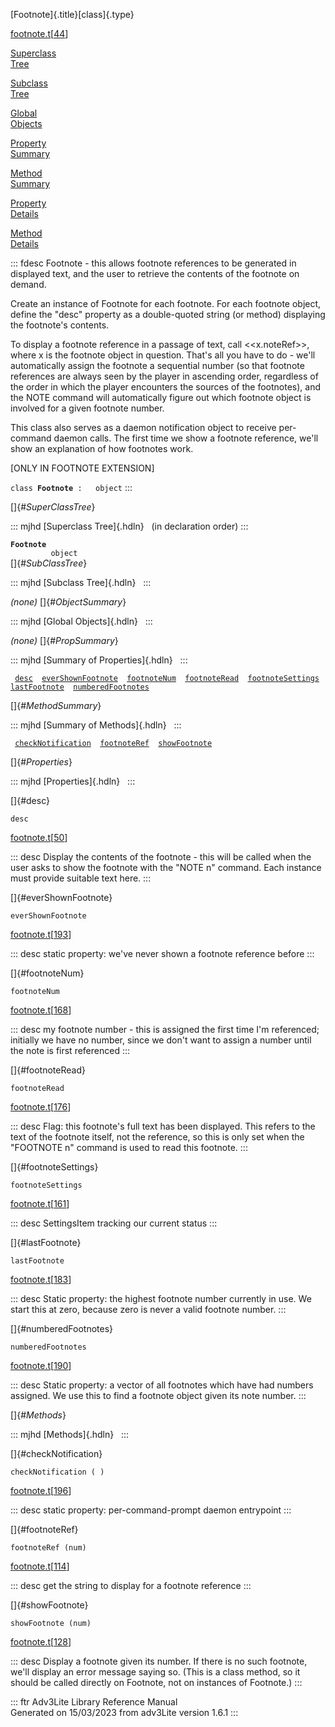 [Footnote]{.title}[class]{.type}

[footnote.t](../file/footnote.t.html)\[[44](../source/footnote.t.html#44)\]

[Superclass\
Tree](#_SuperClassTree_)

[Subclass\
Tree](#_SubClassTree_)

[Global\
Objects](#_ObjectSummary_)

[Property\
Summary](#_PropSummary_)

[Method\
Summary](#_MethodSummary_)

[Property\
Details](#_Properties_)

[Method\
Details](#_Methods_)

::: fdesc
Footnote - this allows footnote references to be generated in displayed
text, and the user to retrieve the contents of the footnote on demand.

Create an instance of Footnote for each footnote. For each footnote
object, define the \"desc\" property as a double-quoted string (or
method) displaying the footnote\'s contents.

To display a footnote reference in a passage of text, call
\<\<x.noteRef\>\>, where x is the footnote object in question. That\'s
all you have to do - we\'ll automatically assign the footnote a
sequential number (so that footnote references are always seen by the
player in ascending order, regardless of the order in which the player
encounters the sources of the footnotes), and the NOTE command will
automatically figure out which footnote object is involved for a given
footnote number.

This class also serves as a daemon notification object to receive
per-command daemon calls. The first time we show a footnote reference,
we\'ll show an explanation of how footnotes work.

\[ONLY IN FOOTNOTE EXTENSION\]

`class `**`Footnote`**` :   object`
:::

[]{#_SuperClassTree_}

::: mjhd
[Superclass Tree]{.hdln}   (in declaration order)
:::

**`Footnote`**\
`         object`\
[]{#_SubClassTree_}

::: mjhd
[Subclass Tree]{.hdln}  
:::

*(none)* []{#_ObjectSummary_}

::: mjhd
[Global Objects]{.hdln}  
:::

*(none)* []{#_PropSummary_}

::: mjhd
[Summary of Properties]{.hdln}  
:::

` `[`desc`](#desc)`  `[`everShownFootnote`](#everShownFootnote)`  `[`footnoteNum`](#footnoteNum)`  `[`footnoteRead`](#footnoteRead)`  `[`footnoteSettings`](#footnoteSettings)`  `[`lastFootnote`](#lastFootnote)`  `[`numberedFootnotes`](#numberedFootnotes)`  `

[]{#_MethodSummary_}

::: mjhd
[Summary of Methods]{.hdln}  
:::

` `[`checkNotification`](#checkNotification)`  `[`footnoteRef`](#footnoteRef)`  `[`showFootnote`](#showFootnote)`  `

[]{#_Properties_}

::: mjhd
[Properties]{.hdln}  
:::

[]{#desc}

`desc`

[footnote.t](../file/footnote.t.html)\[[50](../source/footnote.t.html#50)\]

::: desc
Display the contents of the footnote - this will be called when the user
asks to show the footnote with the \"NOTE n\" command. Each instance
must provide suitable text here.
:::

[]{#everShownFootnote}

`everShownFootnote`

[footnote.t](../file/footnote.t.html)\[[193](../source/footnote.t.html#193)\]

::: desc
static property: we\'ve never shown a footnote reference before
:::

[]{#footnoteNum}

`footnoteNum`

[footnote.t](../file/footnote.t.html)\[[168](../source/footnote.t.html#168)\]

::: desc
my footnote number - this is assigned the first time I\'m referenced;
initially we have no number, since we don\'t want to assign a number
until the note is first referenced
:::

[]{#footnoteRead}

`footnoteRead`

[footnote.t](../file/footnote.t.html)\[[176](../source/footnote.t.html#176)\]

::: desc
Flag: this footnote\'s full text has been displayed. This refers to the
text of the footnote itself, not the reference, so this is only set when
the \"FOOTNOTE n\" command is used to read this footnote.
:::

[]{#footnoteSettings}

`footnoteSettings`

[footnote.t](../file/footnote.t.html)\[[161](../source/footnote.t.html#161)\]

::: desc
SettingsItem tracking our current status
:::

[]{#lastFootnote}

`lastFootnote`

[footnote.t](../file/footnote.t.html)\[[183](../source/footnote.t.html#183)\]

::: desc
Static property: the highest footnote number currently in use. We start
this at zero, because zero is never a valid footnote number.
:::

[]{#numberedFootnotes}

`numberedFootnotes`

[footnote.t](../file/footnote.t.html)\[[190](../source/footnote.t.html#190)\]

::: desc
Static property: a vector of all footnotes which have had numbers
assigned. We use this to find a footnote object given its note number.
:::

[]{#_Methods_}

::: mjhd
[Methods]{.hdln}  
:::

[]{#checkNotification}

`checkNotification ( )`

[footnote.t](../file/footnote.t.html)\[[196](../source/footnote.t.html#196)\]

::: desc
static property: per-command-prompt daemon entrypoint
:::

[]{#footnoteRef}

`footnoteRef (num)`

[footnote.t](../file/footnote.t.html)\[[114](../source/footnote.t.html#114)\]

::: desc
get the string to display for a footnote reference
:::

[]{#showFootnote}

`showFootnote (num)`

[footnote.t](../file/footnote.t.html)\[[128](../source/footnote.t.html#128)\]

::: desc
Display a footnote given its number. If there is no such footnote,
we\'ll display an error message saying so. (This is a class method, so
it should be called directly on Footnote, not on instances of Footnote.)
:::

::: ftr
Adv3Lite Library Reference Manual\
Generated on 15/03/2023 from adv3Lite version 1.6.1
:::
